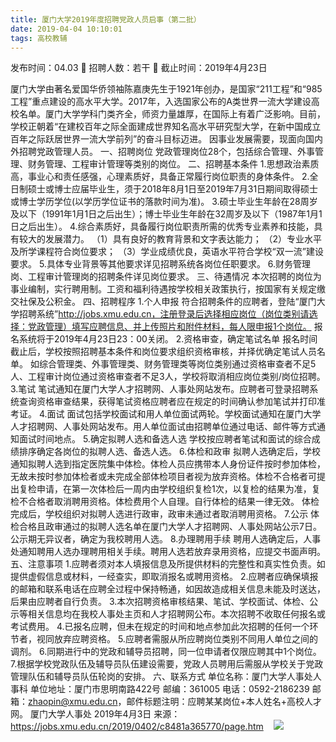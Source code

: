 ```yaml
---
title: 厦门大学2019年度招聘党政人员启事（第二批）
date: 2019-04-04 10:10:01
tags: 高校教辅
---
```

发布时间：04.03   🌟   招聘人数：若干   🌈   截止时间：2019年4月23日
<!-- more -->

厦门大学由著名爱国华侨领袖陈嘉庚先生于1921年创办，是国家“211工程”和“985工程”重点建设的高水平大学。2017年，入选国家公布的A类世界一流大学建设高校名单。厦门大学学科门类齐全，师资力量雄厚，在国际上有着广泛影响。目前，学校正朝着“在建校百年之际全面建成世界知名高水平研究型大学，在新中国成立百年之际跃居世界一流大学前列”的奋斗目标迈进。
因事业发展需要，现面向国内外招聘党政管理人员。
一、招聘岗位
党政管理岗位28个，包括综合管理、外事管理、财务管理、工程审计管理等类别的岗位。
二、招聘基本条件
1.思想政治素质高，事业心和责任感强，心理素质好，具备正常履行岗位职责的身体条件。
2.全日制硕士或博士应届毕业生，须于2018年8月1日至2019年7月31日期间取得硕士或博士学历学位(以学历学位证书的落款时间为准)。
3.硕士毕业生年龄在28周岁及以下（1991年1月1日之后出生）；博士毕业生年龄在32周岁及以下（1987年1月1日之后出生）。
4.综合素质好，具备履行岗位职责所需的优秀专业素养和技能，具有较大的发展潜力。
（1）具有良好的教育背景和文字表达能力；
（2）专业水平及所学课程符合岗位要求；
（3）学业成绩优良，英语水平符合学校“双一流”建设要求。
5.具体专业背景等其他要求详见招聘系统各岗位任职要求。
6.财务管理岗、工程审计管理岗的招聘条件详见岗位要求。
三、待遇情况
本次招聘的岗位为事业编制，实行聘用制。工资和福利待遇按学校相关政策执行，按国家有关规定缴交社保及公积金。
四、招聘程序
1.个人申报
符合招聘条件的应聘者，登陆“厦门大学招聘系统”http://jobs.xmu.edu.cn，注册登录后选择相应岗位（岗位类别请选择：党政管理）填写应聘信息、并上传照片和附件材料，每人限申报1个岗位。
报名系统将于2019年4月23日23：00关闭。
2.资格审查，确定笔试名单
报名时间截止后，学校按照招聘基本条件和岗位要求组织资格审核，并择优确定笔试人员名单。
如综合管理类、外事管理类、财务管理类等岗位类别通过资格审查者不足5人、工程审计岗位通过资格审查者不足3人，学校将取消相应岗位类别/岗位招聘。
3.笔试
笔试通知在厦门大学人才招聘网、人事处网站发布。应聘者可登录招聘系统查询资格审查结果，获得笔试资格应聘者应在规定的时间确认参加笔试并打印准考证。
4.面试
面试包括学校面试和用人单位面试两轮。学校面试通知在厦门大学人才招聘网、人事处网站发布。用人单位面试由招聘单位通过电话、邮件等方式通知面试时间地点。
5.确定拟聘人选和备选人选
学校按应聘者笔试和面试的综合成绩排序确定各岗位的拟聘人选、备选人选。
6.体检和政审
拟聘人选确定后，学校通知拟聘人选到指定医院集中体检。体检人员应携带本人身份证件按时参加体检，无故未按时参加体检者或未完成全部体检项目者视为放弃资格。体检不合格者可提出复检申请，在第一次体检后一周内由学校组织复检1次，以复检的结果为准，复检不合格者取消聘用资格。体检费用个人自理。自行体检的结果一律无效。
体检完成后，学校组织对拟聘人选进行政审，政审未通过者取消聘用资格。
7.公示
体检合格且政审通过的拟聘人选名单在厦门大学人才招聘网、人事处网站公示7日。公示期无异议者，确定为我校聘用人选。
8.办理聘用手续
聘用人选确定后，人事处通知聘用人选办理聘用相关手续。聘用人选若放弃录用资格，应提交书面声明。
五、注意事项
1.应聘者须对本人填报信息及所提供材料的完整性和真实性负责。如提供虚假信息或材料，一经查实，即取消报名或聘用资格。
2.应聘者应确保填报的邮箱和联系电话在应聘全过程中保持畅通，如因故造成相关信息未能及时送达，后果由应聘者自行负责。
3.本次招聘资格审核结果、笔试、学校面试、体检、公示等相关信息均在我校人事处主页和人才招聘网公布。本次招聘不收取任何报名或考试费用。
4.已报名应聘，但未在规定的时间和地点参加此次招聘的任何一个环节者，视同放弃应聘资格。
5.应聘者需服从所应聘岗位类别不同用人单位之间的调剂。
6.同期进行中的党政和辅导员招聘，同一位申请者仅限应聘其中1个岗位。
7.根据学校党政队伍及辅导员队伍建设需要，党政人员聘用后需服从学校关于党政管理队伍和辅导员队伍轮岗的安排。
六、联系方式
单位名称：厦门大学人事处人事科
单位地址：厦门市思明南路422号
邮编：361005
电话：0592-2186239
邮箱：zhaopin@xmu.edu.cn，邮件标题注明：应聘某某岗位+本人姓名+高校人才网。
厦门大学人事处
2019年4月3日
来源：
https://jobs.xmu.edu.cn/2019/0402/c8481a365770/page.htm
 
 ![](https://cdn.weiweiblog.cn/20181015134814.png)